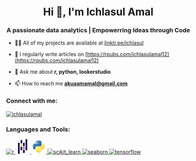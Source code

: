 <h1 align="center">Hi 👋, I'm Ichlasul Amal</h1>
<h3 align="center">A passionate data analytics | Empowerring Ideas through Code</h3>

- 👨‍💻 All of my projects are available at [linktr.ee/ichlasul](linktr.ee/ichlasul)

- 📝 I regularly write articles on [https://rpubs.com/ichlasulamal12](https://rpubs.com/ichlasulamal12)

- 💬 Ask me about **r, python, lookerstudio**

- 📫 How to reach me **akuaamamal@gmail.com**

<h3 align="left">Connect with me:</h3>
<p align="left">
<a href="https://linkedin.com/in/ichlasulamal" target="blank"><img align="center" src="https://raw.githubusercontent.com/rahuldkjain/github-profile-readme-generator/master/src/images/icons/Social/linked-in-alt.svg" alt="ichlasulamal" height="30" width="40" /></a>
</p>

<h3 align="left">Languages and Tools:</h3>
<p align="left"> <a href="https://www.r-project.org/" target="blank" rel="noreferrer"> <img src="https://icon-icons.com/icons2/1381/PNG/512/rstudio_94807.png" alt="r" width="40" height="40"/> </a><a href="https://pandas.pydata.org/" target="blank" rel="noreferrer"> <img src="https://raw.githubusercontent.com/devicons/devicon/2ae2a900d2f041da66e950e4d48052658d850630/icons/pandas/pandas-original.svg" alt="pandas" width="40" height="40"/> </a><a href="https://www.python.org" target="blank" rel="noreferrer"> <img src="https://raw.githubusercontent.com/devicons/devicon/master/icons/python/python-original.svg" alt="python" width="40" height="40"/> </a><a href="https://scikit-learn.org/" target="blank" rel="noreferrer"> <img src="https://upload.wikimedia.org/wikipedia/commons/0/05/Scikit_learn_logo_small.svg" alt="scikit_learn" width="40" height="40"/> </a><a href="https://seaborn.pydata.org/" target="blank" rel="noreferrer"> <img src="https://seaborn.pydata.org/_images/logo-mark-lightbg.svg" alt="seaborn" width="40" height="40"/> </a><a href="https://www.tensorflow.org" target="blank" rel="noreferrer"> <img src="https://www.vectorlogo.zone/logos/tensorflow/tensorflow-icon.svg" alt="tensorflow" width="40" height="40"/> </a> </p>

